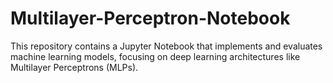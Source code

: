 # Multilayer-Perceptron-Notebook
This repository contains a Jupyter Notebook that implements and evaluates machine learning models, focusing on deep learning architectures like Multilayer Perceptrons (MLPs). 
